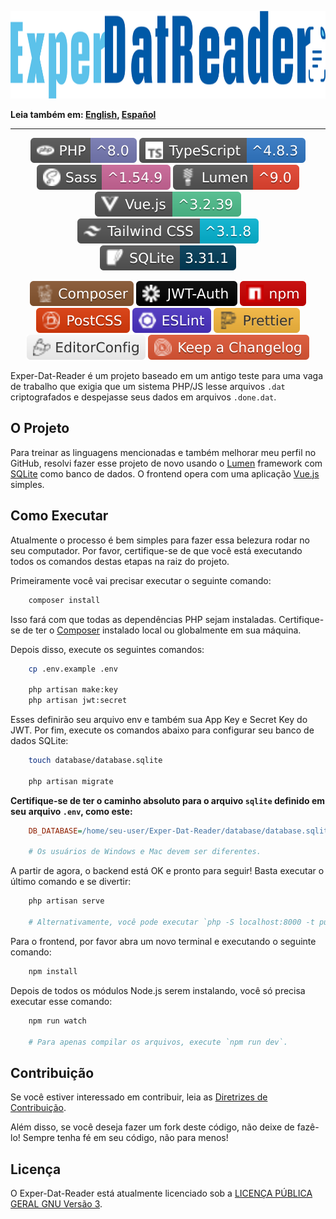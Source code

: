 <!-- markdownlint-disable MD033 MD041 -->
<p align="center">
    <a href="#exper-dat-reader">
        <img
            src="assets/images/logo.png"
            alt="Exper-Dat-Reader logo"
            width="1282"
            height="140"
        />
    </a>
</p>
<!-- markdownlint-enable MD033 MD041 -->

**Leia também em: [English], [Español]**

---

<!-- markdownlint-disable MD013 MD033 -->
<p align="center">
    <a href="https://www.php.net/" target="_blank"><img src="assets/badges/php.svg" alt="PHP" /></a>
    <a href="https://www.typescriptlang.org/" target="_blank"><img src="assets/badges/ts.svg" alt="TypeScript" /></a>
    <a href="https://sass-lang.com/" target="_blank"><img src="assets/badges/sass.svg" alt="Sass" /></a>
    <a href="https://lumen.laravel.com/docs/9.x" target="_blank"><img src="assets/badges/lumen.svg" alt="Lumen" /></a>
    <a href="https://vuejs.org/" target="_blank"><img src="assets/badges/vue.svg" alt="Vue.js" /></a>
    <a href="https://tailwindcss.com/" target="_blank"><img src="assets/badges/tailwindcss.svg" alt="Tailwind CSS" /></a>
    <a href="https://www.sqlite.org/index.html" target="_blank"><img src="assets/badges/sqlite.svg" alt="SQLite" /></a>
</p>
<p align="center">
    <a href="https://getcomposer.org/" target="_blank"><img src="assets/badges/composer.svg" alt="Composer" /></a>
    <a href="https://jwt.io/" target="_blank"><img src="assets/badges/jwt.svg" alt="Json Web Tokens" /></a>
    <a href="https://www.npmjs.com/" target="_blank"><img src="assets/badges/npm.svg" alt="npm" /></a>
    <a href="https://postcss.org/" target="_blank"><img src="assets/badges/postcss.svg" alt="PostCSS" /></a>
    <a href="https://eslint.org/" target="_blank"><img src="assets/badges/eslint.svg" alt="ESLint" /></a>
    <a href="https://prettier.io/" target="_blank"><img src="assets/badges/prettier.svg" alt="Prettier" /></a>
    <a href="https://editorconfig.org/" target="_blank"><img src="assets/badges/editorconfig.svg" alt="EditorConfig" /></a>
    <a href="https://keepachangelog.com/en/1.0.0/" target="_blank"><img src="assets/badges/changelog.svg" alt="Keep a Changelog" /></a>
</p>
<!-- markdownlint-enable MD013 MD033 -->

Exper-Dat-Reader é um projeto baseado em um antigo teste para uma vaga de trabalho
que exigia que um sistema PHP/JS lesse arquivos `.dat` criptografados e despejasse
seus dados em arquivos `.done.dat`.

## O Projeto

Para treinar as linguagens mencionadas e também melhorar meu perfil no GitHub,
resolvi fazer esse projeto de novo usando o [Lumen] framework com [SQLite] como
banco de dados. O frontend opera com uma aplicação [Vue.js] simples.

## Como Executar

Atualmente o processo é bem simples para fazer essa belezura rodar no seu computador.
Por favor, certifique-se de que você está executando todos os comandos destas etapas
na raiz do projeto.

Primeiramente você vai precisar executar o seguinte comando:

```sh
    composer install
```

Isso fará com que todas as dependências PHP sejam instaladas. Certifique-se de ter
o [Composer] instalado local ou globalmente em sua máquina.

Depois disso, execute os seguintes comandos:

```sh
    cp .env.example .env

    php artisan make:key
    php artisan jwt:secret
```

Esses definirão seu arquivo env e também sua App Key e Secret Key do JWT. Por fim,
execute os comandos abaixo para configurar seu banco de dados SQLite:

```sh
    touch database/database.sqlite

    php artisan migrate
```

**Certifique-se de ter o caminho absoluto para o arquivo `sqlite` definido em seu**
**arquivo `.env`, como este:**

```ini
    DB_DATABASE=/home/seu-user/Exper-Dat-Reader/database/database.sqlite

    # Os usuários de Windows e Mac devem ser diferentes.
```

A partir de agora, o backend está OK e pronto para seguir! Basta executar o
último comando e se divertir:

```sh
    php artisan serve

    # Alternativamente, você pode executar `php -S localhost:8000 -t public`
```

Para o frontend, por favor abra um novo terminal e executando o seguinte comando:

```sh
    npm install
```

Depois de todos os módulos Node.js serem instalando, você só precisa executar esse
comando:

```sh
    npm run watch

    # Para apenas compilar os arquivos, execute `npm run dev`.
```

## Contribuição

Se você estiver interessado em contribuir, leia as [Diretrizes de Contribuição].

Além disso, se você deseja fazer um fork deste código, não deixe de fazê-lo!
Sempre tenha fé em seu código, não para menos!

## Licença

O Exper-Dat-Reader está atualmente licenciado sob a [LICENÇA PÚBLICA GERAL GNU Versão
3].

[English]: .README.md
[Español]: docs/README.ES.md
[Lumen]: https://lumen.laravel.com/docs/9.x
[SQLite]: https://www.sqlite.org/index.html
[Vue.js]: https://vuejs.org/
[Composer]: https://getcomposer.org/
[Diretrizes de Contribuição]: CONTRIBUTING.PT-BR.md
[LICENÇA PÚBLICA GERAL GNU Versão 3]: .LICENSE
